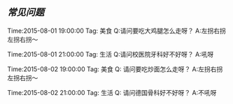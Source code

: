 ## *常见问题*
Time:2015-08-01 19:00:00
Tag: 美食
Q:请问要吃大鸡腿怎么走呀？
A:左拐右拐左拐右拐～

Time:2015-08-01 21:00:00
Tag: 生活
Q:请问校医院牙科好不好呀？
A:吼呀

Time:2015-08-02 19:00:00
Tag: 美食
Q: 请问要吃炒面怎么走呀？
A:左拐右拐左拐右拐～

Time:2015-08-02 21:00:00
Tag: 生活
Q: 请问德国骨科好不好呀？
A:不吼呀
